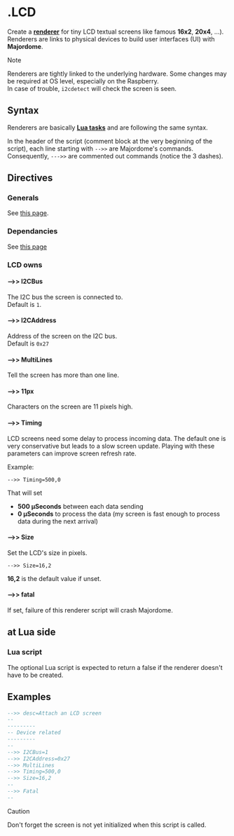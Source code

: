 # .LCD
Create a **[renderer](Renderer.md)** for tiny LCD textual screens like famous **16x2**, **20x4**, ...).<br>
Renderers are links to physical devices to build user interfaces (UI) with **Majordome**.

> [!NOTE]
> Renderers are tightly linked to the underlying hardware. Some changes may be required at OS level, especially on the Raspberry.<br>
> In case of trouble, `i2cdetect` will check the screen is seen.

## Syntax

Renderers are basically **[Lua tasks](../Task(lua).md)** and are following the same syntax.

In the header of the script (comment block at the very beginning of the script), each line starting with `-->>` are Majordome's commands.<br>
Consequently, `--->>` are commented out commands (notice the 3 dashes).

## Directives

### Generals
See [this page](Headers%20and%20Shared%20Directives.md#general-directives).
### Dependancies
See [this page](Headers%20and%20Shared%20Directives.md#dependancies)

### LCD owns
#### -->> I2CBus 
The I2C bus the screen is connected to.<br>
Default is `1`.

#### -->> I2CAddress
Address of the screen on the I2C bus.<br>
Default is `0x27`

#### -->> MultiLines
Tell the screen has more than one line.

#### -->> 11px
Characters on the screen are 11 pixels high.

#### -->> Timing
LCD screens need some delay to process incoming data. The default one is very conservative but leads to a slow screen update. Playing with these parameters can improve screen refresh rate.

Example:
```
-->> Timing=500,0
```

That will set 

- **500 µSeconds** between each data sending
- **0 µSeconds** to process the data (my screen is fast enough to process data during the next arrival)

#### -->> Size
Set the LCD's size in pixels.<br>
```
-->> Size=16,2
```
**16,2** is the default value if unset.

#### -->> fatal
If set, failure of this renderer script will crash Majordome.

## at Lua side
### Lua script
The optional Lua script is expected to return a false if the renderer doesn't have to be created.

## Examples

```lua
-->> desc=Attach an LCD screen
--
---------
-- Device related
---------
--
-->> I2CBus=1
-->> I2CAddress=0x27
-->> MultiLines
-->> Timing=500,0
-->> Size=16,2
--
-->> Fatal
--
```

> [!CAUTION]
> Don't forget the screen is not yet initialized when this script is called.

